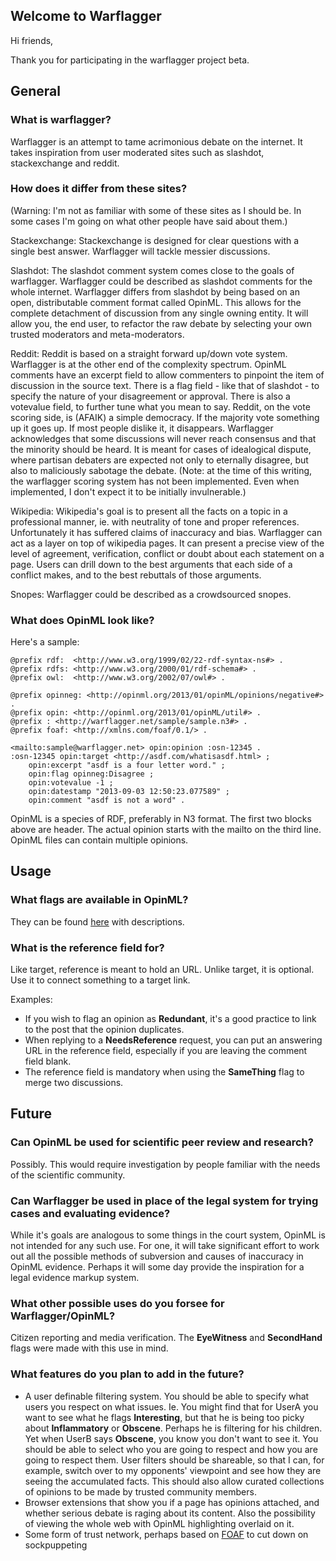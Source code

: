 ## Welcome to Warflagger

Hi friends,

Thank you for participating in the warflagger project beta.

## General
### What is warflagger?

Warflagger is an attempt to tame acrimonious debate on the internet. It takes inspiration from user moderated sites such as slashdot, stackexchange and reddit.

### How does it differ from these sites?
(Warning: I'm not as familiar with some of these sites as I should be. In some cases I'm going on what other people have said about them.)

Stackexchange: Stackexchange is designed for clear questions with a single best answer. Warflagger will tackle messier discussions. 

Slashdot: The slashdot comment system comes close to the goals of warflagger. Warflagger could be described as slashdot comments for the whole internet. Warflagger differs from slashdot by being based on an open, distributable comment format called OpinML. This allows for the complete detachment of discussion from any single owning entity. It will allow you, the end user, to refactor the raw debate by selecting your own trusted moderators and meta-moderators.

Reddit: Reddit is based on a straight forward up/down vote system. Warflagger is at the other end of the complexity spectrum. OpinML comments have an excerpt field to allow commenters to pinpoint the item of discussion in the source text. There is a flag field - like that of slashdot - to specify the nature of your disagreement or approval. There is also a votevalue field, to further tune what you mean to say.
Reddit, on the vote scoring side, is (AFAIK) a simple democracy. If the majority vote something up it goes up. If most people dislike it, it disappears. Warflagger acknowledges that some discussions will never reach consensus and that the minority should be heard. It is meant for cases of idealogical dispute, where partisan debaters are expected not only to eternally disagree, but also to maliciously sabotage the debate. (Note: at the time of this writing, the warflagger scoring system has not been implemented. Even when implemented, I don't expect it to be initially invulnerable.)

Wikipedia: Wikipedia's goal is to present all the facts on a topic in a professional manner, ie. with neutrality of tone and proper references. Unfortunately it has suffered claims of inaccuracy and bias. Warflagger can act as a layer on top of wikipedia pages. It can present a precise view of the level of agreement, verification, conflict or doubt about each statement on a page. Users can drill down to the best arguments that each side of a conflict makes, and to the best rebuttals of those arguments.

Snopes: Warflagger could be described as a crowdsourced snopes.

### What does OpinML look like?

Here's a sample:


    @prefix rdf:  <http://www.w3.org/1999/02/22-rdf-syntax-ns#> .
    @prefix rdfs: <http://www.w3.org/2000/01/rdf-schema#> .
    @prefix owl:  <http://www.w3.org/2002/07/owl#> .
    
    @prefix opinneg: <http://opinml.org/2013/01/opinML/opinions/negative#> .
    @prefix opin: <http://opinml.org/2013/01/opinML/util#> .
    @prefix : <http://warflagger.net/sample/sample.n3#> .
    @prefix foaf: <http://xmlns.com/foaf/0.1/> .
    
    <mailto:sample@warflagger.net> opin:opinion :osn-12345 .
    :osn-12345 opin:target <http://asdf.com/whatisasdf.html> ;
    	opin:excerpt "asdf is a four letter word." ;
    	opin:flag opinneg:Disagree ;
    	opin:votevalue -1 ;
    	opin:datestamp "2013-09-03 12:50:23.077589" ;
    	opin:comment "asdf is not a word" .


OpinML is a species of RDF, preferably in N3 format. The first two blocks above are header. The actual opinion starts with the mailto on the third line. OpinML files can contain multiple opinions.

## Usage

### What flags are available in OpinML?

They can be found [here](/flag_descriptions/) with descriptions.

### What is the reference field for?

Like target, reference is meant to hold an URL. Unlike target, it is optional. Use it to connect something to a target link. 

Examples: 

- If you wish to flag an opinion as **Redundant**, it's a good practice to link to the post that the opinion duplicates.
- When replying to a **NeedsReference** request, you can put an answering URL in the reference field, especially if you are leaving the comment field blank.
- The reference field is mandatory when using the **SameThing** flag to merge two discussions.

## Future

### Can OpinML be used for scientific peer review and research?

Possibly. This would require investigation by people familiar with the needs of the scientific community.

### Can Warflagger be used in place of the legal system for trying cases and evaluating evidence?

While it's goals are analogous to some things in the court system, OpinML is not intended for any such use. For one, it will take significant effort to work out all the possible methods of subversion and causes of inaccuracy in OpinML evidence. Perhaps it will some day provide the inspiration for a legal evidence markup system.

### What other possible uses do you forsee for Warflagger/OpinML?

Citizen reporting and media verification. The **EyeWitness** and **SecondHand** flags were made with this use in mind.

### What features do you plan to add in the future?

- A user definable filtering system. You should be able to specify what users you respect on what issues. Ie. You might find that for UserA you want to see what he flags **Interesting**, but that he is being too picky about **Inflammatory** or **Obscene**. Perhaps he is filtering for his children. Yet when UserB says **Obscene**, you know you don't want to see it. You should be able to select who you are going to respect and how you are going to respect them. User filters should be shareable, so that I can, for example, switch over to my opponents' viewpoint and see how they are seeing the accumulated facts. This should also allow curated collections of opinions to be made by trusted community members.
- Browser extensions that show you if a page has opinions attached, and whether serious debate is raging about its content. Also the possibility of viewing the whole web with OpinML highlighting overlaid on it.
- Some form of trust network, perhaps based on [FOAF](http://foaf-project.org/) to cut down on sockpuppeting

